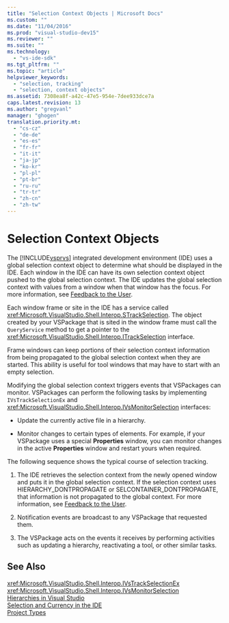 ```yaml
---
title: "Selection Context Objects | Microsoft Docs"
ms.custom: ""
ms.date: "11/04/2016"
ms.prod: "visual-studio-dev15"
ms.reviewer: ""
ms.suite: ""
ms.technology: 
  - "vs-ide-sdk"
ms.tgt_pltfrm: ""
ms.topic: "article"
helpviewer_keywords: 
  - "selection, tracking"
  - "selection, context objects"
ms.assetid: 7308ea8f-a42c-47e5-954e-7dee933dce7a
caps.latest.revision: 13
ms.author: "gregvanl"
manager: "ghogen"
translation.priority.mt: 
  - "cs-cz"
  - "de-de"
  - "es-es"
  - "fr-fr"
  - "it-it"
  - "ja-jp"
  - "ko-kr"
  - "pl-pl"
  - "pt-br"
  - "ru-ru"
  - "tr-tr"
  - "zh-cn"
  - "zh-tw"
---
```

# Selection Context Objects
The [!INCLUDE[vsprvs](../../code-quality/includes/vsprvs_md.md)] integrated development environment (IDE) uses a global selection context object to determine what should be displayed in the IDE. Each window in the IDE can have its own selection context object pushed to the global selection context. The IDE updates the global selection context with values from a window when that window has the focus. For more information, see [Feedback to the User](../../extensibility/internals/feedback-to-the-user.md).  
  
 Each window frame or site in the IDE has a service called <xref:Microsoft.VisualStudio.Shell.Interop.STrackSelection>. The object created by your VSPackage that is sited in the window frame must call the `QueryService` method to get a pointer to the <xref:Microsoft.VisualStudio.Shell.Interop.ITrackSelection> interface.  
  
 Frame windows can keep portions of their selection context information from being propagated to the global selection context when they are started. This ability is useful for tool windows that may have to start with an empty selection.  
  
 Modifying the global selection context triggers events that VSPackages can monitor. VSPackages can perform the following tasks by implementing `IVsTrackSelectionEx` and <xref:Microsoft.VisualStudio.Shell.Interop.IVsMonitorSelection> interfaces:  
  
-   Update the currently active file in a hierarchy.  
  
-   Monitor changes to certain types of elements. For example, if your VSPackage uses a special **Properties** window, you can monitor changes in the active **Properties** window and restart yours when required.  
  
 The following sequence shows the typical course of selection tracking.  
  
1.  The IDE retrieves the selection context from the newly opened window and puts it in the global selection context. If the selection context uses HIERARCHY_DONTPROPAGATE or SELCONTAINER_DONTPROPAGATE, that information is not propagated to the global context. For more information, see [Feedback to the User](../../extensibility/internals/feedback-to-the-user.md).  
  
2.  Notification events are broadcast to any VSPackage that requested them.  
  
3.  The VSPackage acts on the events it receives by performing activities such as updating a hierarchy, reactivating a tool, or other similar tasks.  
  
## See Also  
 <xref:Microsoft.VisualStudio.Shell.Interop.IVsTrackSelectionEx>   
 <xref:Microsoft.VisualStudio.Shell.Interop.IVsMonitorSelection>   
 [Hierarchies in Visual Studio](../../extensibility/internals/hierarchies-in-visual-studio.md)   
 [Selection and Currency in the IDE](../../extensibility/internals/selection-and-currency-in-the-ide.md)   
 [Project Types](../../extensibility/internals/project-types.md)